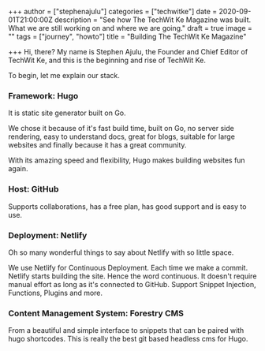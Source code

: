 +++
author = ["stephenajulu"]
categories = ["techwitke"]
date = 2020-09-01T21:00:00Z
description = "See how The TechWit Ke Magazine was built. What we are still working on and where we are going."
draft = true
image = ""
tags = ["journey", "howto"]
title = "Building The TechWit Ke Magazine"

+++
Hi, there? My name is Stephen Ajulu, the Founder and Chief Editor of TechWit Ke, and this is the beginning and rise of TechWit Ke.

To begin, let me explain our stack.

### Framework: Hugo

It is static site generator built on Go.

We chose it because of it's fast build time, built on Go, no server side rendering, easy to understand docs, great for blogs, suitable for large websites and finally because it has a great community.

With its amazing speed and flexibility, Hugo makes building websites fun again.

### Host: GitHub

Supports collaborations, has a free plan, has good support and is easy to use.

### Deployment: Netlify

Oh so many wonderful things to say about Netlify with so little space.

We use Netlify for Continuous Deployment. Each time we make a commit. Netlify starts building the site. Hence the word continuous. It doesn't require manual effort as long as it's connected to GitHub. Support Snippet Injection, Functions, Plugins and more.

### Content Management System: Forestry CMS

From a beautiful and simple interface to snippets that can be paired with hugo shortcodes. This is really the best git based headless cms for Hugo.
